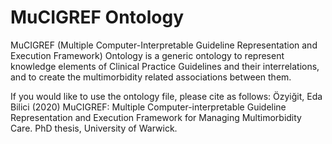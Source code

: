 # MuCIGREF Ontology

MuCIGREF (Multiple Computer-Interpretable Guideline Representation and Execution Framework) Ontology is a generic ontology to represent knowledge elements of Clinical Practice Guidelines and their interrelations, and to create the multimorbidity related associations between them. 

If you would like to use the ontology file, please cite as follows:
Özyiğit, Eda Bilici (2020) MuCIGREF: Multiple Computer-interpretable Guideline Representation and Execution Framework for Managing Multimorbidity Care. PhD thesis, University of Warwick.
